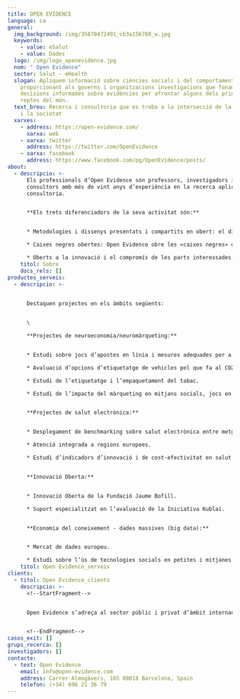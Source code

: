 ```yaml
---
title: OPEN EVIDENCE
language: ca
general:
  img_background: /img/35870472491_cb3a156788_w.jpg
  keywords:
    - value: eSalut
    - value: Dades
  logo: /img/logo_openevidence.jpg
  nom: " Open Evidence"
  sector: Salut - eHealth
  slogan: Apliquem informació sobre ciències socials i del comportament,
    proporcionant als governs i organitzacions investigacions que fonamenten
    decisions informades sobre evidències per afrontar alguns dels principals
    reptes del món.
  text_breu: Recerca i consultoria que es troba a la intersecció de la tecnologia
    i la societat
  xarxes:
    - address: https://open-evidence.com/
      xarxa: web
    - xarxa: twitter
      address: https://twitter.com/OpenEvidence
    - xarxa: facebook
      address: https://www.facebook.com/pg/OpenEvidence/posts/
about:
  - descripcio: >-
      Els professionals d’Open Evidence són professors, investigadors i
      consultors amb més de vint anys d’experiència en la recerca aplicada i la
      consultoria.


      **Els trets diferenciadors de la seva activitat són:**


      * Metodologies i dissenys presentats i compartits en obert: el disseny de recerca i les metodologies aplicades per l’empresa són sempre transparents, verificables i compartides en obert amb els seus clients i amb la comunitat d’investigadors i professionals mitjançant processos de consulta i de validació.

      * Caixes negres obertes: Open Evidence obre les «caixes negres» de models empírics complexos i de tècniques sofisticades d’econometria i d’estadística per a garantir que els resultats de les seves anàlisis de dades i les seves simulacions de modelització són fàcils de fer servir i d’entendre.

      * Oberts a la innovació i el compromís de les parts interessades: l’enfocament no és mai tecnocràtic ni vertical, sinó que mira d’incloure perspectives i coneixements de totes les parts interessades, per mitjà de processos de consulta i de compromís col·laboratiu oberts i en línia.
    titol: Sobre
    docs_rels: []
productes_serveis:
  - descripcio: >-
      

      Destaquen projectes en els àmbits següents:


      \

      **Projectes de neuroeconomia/neuromàrqueting:**


      * Estudi sobre jocs d’apostes en línia i mesures adequades per a la protecció dels consumidors d’aquests serveis.

      * Avaluació d’opcions d’etiquetatge de vehicles pel que fa al CO2 i a la informació per al consumidor.

      * Estudi de l’etiquetatge i l’empaquetament del tabac.

      * Estudi de l’impacte del màrqueting en mitjans socials, jocs en línia i aplicacions mòbils sobre la conducta infantil.


      **Projectes de salut electrònica:**


      * Desplegament de benchmarking sobre salut electrònica entre metges de primària.

      * Atenció integrada a regions europees.

      * Estudi d’indicadors d’innovació i de cost-efectivitat en salut electrònica.


      **Innovació Oberta:**


      * Innovació Oberta de la Fundació Jaume Bofill.

      * Suport especialitzat en l’avaluació de la Iniciativa Kublai.


      **Economia del coneixement - dades massives (big data):**


      * Mercat de dades europeu.

      * Estudi sobre l’ús de tecnologies socials en petites i mitjanes empreses.
    titol: Open Evidence_serveis
clients:
  - titol: Open Evidence_clients
    descripcio: >-
      <!--StartFragment-->


      Open Evidence s’adreça al sector públic i privat d’àmbit internacional. Entre els seus clients hi ha organismes com la Comissió Europea; entitats sense ànim de lucre, com la Fundació Jaume Bofill, i institucions públiques, com el Departament de Desenvolupament i Cohesió Econòmica (Ministeri de Foment, Itàlia).


      <!--EndFragment-->
casos_exit: []
grups_recerca: []
investigadors: []
contacte:
  - text: Open Evidence
    email: info@open-evidence.com
    address: Carrer Almogàvers, 165 08018 Barcelona, Spain
    telefon: (+34) 696 21 36 79
---
```

